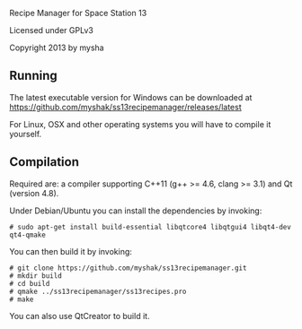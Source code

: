 Recipe Manager for Space Station 13

Licensed under GPLv3

Copyright 2013 by mysha

Running
-------
The latest executable version for Windows can be downloaded at https://github.com/myshak/ss13recipemanager/releases/latest

For Linux, OSX and other operating systems you will have to compile it yourself.

Compilation
-----------
Required are: a compiler supporting C++11 (g++ >= 4.6, clang >= 3.1) and Qt (version 4.8).

Under Debian/Ubuntu you can install the dependencies by invoking:

    # sudo apt-get install build-essential libqtcore4 libqtgui4 libqt4-dev qt4-qmake

You can then build it by invoking:

    # git clone https://github.com/myshak/ss13recipemanager.git
    # mkdir build
    # cd build
    # qmake ../ss13recipemanager/ss13recipes.pro
    # make 

You can also use QtCreator to build it.
